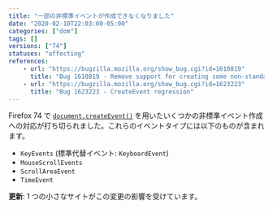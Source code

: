 ```yaml
---
title: "一部の非標準イベントが作成できなくなりました"
date: "2020-02-10T22:03:00-05:00"
categories: ["dom"]
tags: []
versions: ["74"]
statuses: "affecting"
references:
    - url: "https://bugzilla.mozilla.org/show_bug.cgi?id=1610819"
      title: "Bug 1610819 - Remove support for creating some non-standard event types"
    - url: "https://bugzilla.mozilla.org/show_bug.cgi?id=1623223"
      title: "Bug 1623223 - CreateEvent regression"
---
```

Firefox 74 で [`document.createEvent()`](https://developer.mozilla.org/docs/Web/API/Document/createEvent) を用いたいくつかの非標準イベント作成への対応が打ち切られました。これらのイベントタイプには以下のものが含まれます。

* `KeyEvents` (標準代替イベント: `KeyboardEvent`)
* `MouseScrollEvents`
* `ScrollAreaEvent`
* `TimeEvent`

**更新**: 1 つの小さなサイトがこの変更の影響を受けています。
